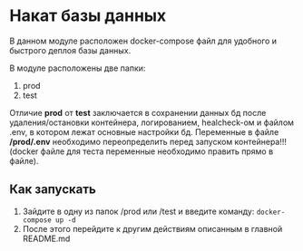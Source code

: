 # Накат базы данных


В данном модуле расположен docker-compose файл для удобного и быстрого деплоя базы данных. 

В модуле расположены две папки:
1. prod 
2. test

Отличие **prod** от **test** заключается в сохранении данных бд после удаления/остановки контейнера, логированием, healcheck-ом
и файлом .env, в котором лежат основные настройки бд. 
Переменные в файле **/prod/.env** необходимо переопределить перед запуском контейнера!!! (docker файле для теста переменные
необходимо править прямо в файле).


## Как запускать

1. Зайдите в одну из папок /prod или /test и введите команду: `docker-compose up -d`
2. После этого перейдите к другим действиям описанным в главной README.md

